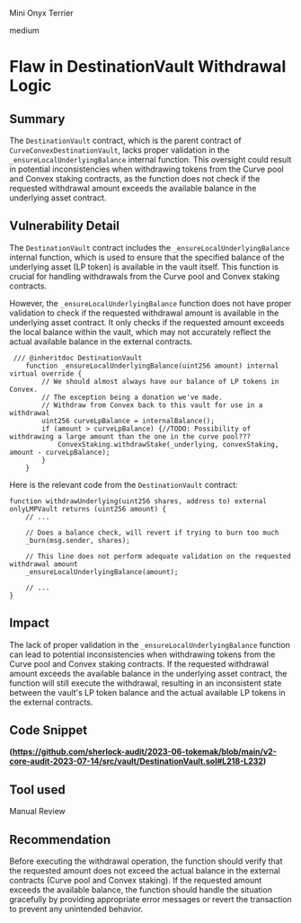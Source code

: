 Mini Onyx Terrier

medium

# Flaw in DestinationVault Withdrawal Logic
## Summary
The `DestinationVault` contract, which is the parent contract of `CurveConvexDestinationVault`, lacks proper validation in the `_ensureLocalUnderlyingBalance` internal function. This oversight could result in potential inconsistencies when withdrawing tokens from the Curve pool and Convex staking contracts, as the function does not check if the requested withdrawal amount exceeds the available balance in the underlying asset contract.
## Vulnerability Detail
The `DestinationVault` contract includes the `_ensureLocalUnderlyingBalance` internal function, which is used to ensure that the specified balance of the underlying asset (LP token) is available in the vault itself. This function is crucial for handling withdrawals from the Curve pool and Convex staking contracts.

However, the `_ensureLocalUnderlyingBalance` function does not have proper validation to check if the requested withdrawal amount is available in the underlying asset contract. It only checks if the requested amount exceeds the local balance within the vault, which may not accurately reflect the actual available balance in the external contracts.
```solidity
 /// @inheritdoc DestinationVault
    function _ensureLocalUnderlyingBalance(uint256 amount) internal virtual override {
        // We should almost always have our balance of LP tokens in Convex.
        // The exception being a donation we've made.
        // Withdraw from Convex back to this vault for use in a withdrawal
        uint256 curveLpBalance = internalBalance();
        if (amount > curveLpBalance) {//TODO: Possibility of withdrawing a large amount than the one in the curve pool???
            ConvexStaking.withdrawStake(_underlying, convexStaking, amount - curveLpBalance);
        }
    }
```
Here is the relevant code from the `DestinationVault` contract:
```solidity
function withdrawUnderlying(uint256 shares, address to) external onlyLMPVault returns (uint256 amount) {
    // ...

    // Does a balance check, will revert if trying to burn too much
    _burn(msg.sender, shares);

    // This line does not perform adequate validation on the requested withdrawal amount
    _ensureLocalUnderlyingBalance(amount);

    // ...
}
```
## Impact
The lack of proper validation in the `_ensureLocalUnderlyingBalance` function can lead to potential inconsistencies when withdrawing tokens from the Curve pool and Convex staking contracts. If the requested withdrawal amount exceeds the available balance in the underlying asset contract, the function will still execute the withdrawal, resulting in an inconsistent state between the vault's LP token balance and the actual available LP tokens in the external contracts.
## Code Snippet
**(https://github.com/sherlock-audit/2023-06-tokemak/blob/main/v2-core-audit-2023-07-14/src/vault/DestinationVault.sol#L218-L232)**
## Tool used

Manual Review

## Recommendation
 Before executing the withdrawal operation, the function should verify that the requested amount does not exceed the actual balance in the external contracts (Curve pool and Convex staking). If the requested amount exceeds the available balance, the function should handle the situation gracefully by providing appropriate error messages or revert the transaction to prevent any unintended behavior. 